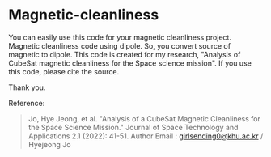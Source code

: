 # Magnetic-cleanliness

You can easily use this code for your magnetic cleanliness project. 
Magnetic cleanliness code using dipole. So, you convert source of magnetic to dipole. 
This code is created for my research, "Analysis of CubeSat magnetic cleanliness for the Space science mission".
If you use this code, please cite the source.

Thank you.

Reference:
> Jo, Hye Jeong, et al. "Analysis of a CubeSat Magnetic Cleanliness for the Space Science Mission." Journal of Space Technology and Applications 2.1 (2022): 41-51.
> Author Email : girlsending0@khu.ac.kr / Hyejeong Jo
